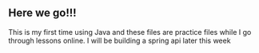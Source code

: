 ## Here we go!!!

This is my first time using Java and these files are practice files
while I go through lessons online. I will be building a spring api
later this week
